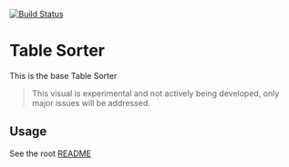 [![Build Status](https://travis-ci.org/Microsoft/PowerBI-visuals-TableSorter.svg?branch=develop)](https://travis-ci.org/Microsoft/PowerBI-visuals-TableSorter)

# Table Sorter

This is the base Table Sorter

> This visual is experimental and not actively being developed, only major issues will be addressed.

## Usage
See the root [README](../../README.md)
